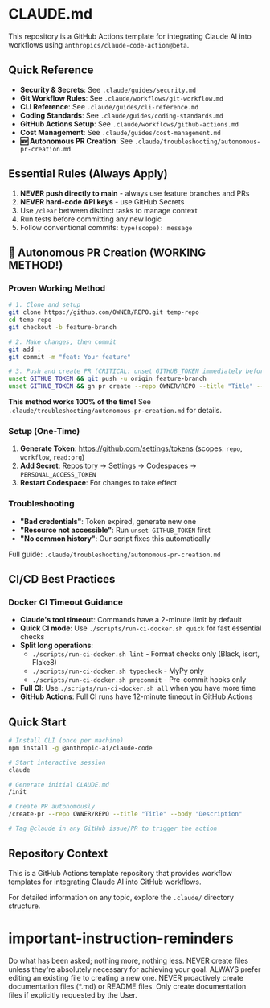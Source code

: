 # CLAUDE.md

This repository is a GitHub Actions template for integrating Claude AI into workflows using `anthropics/claude-code-action@beta`.

## Quick Reference
- **Security & Secrets**: See `.claude/guides/security.md`
- **Git Workflow Rules**: See `.claude/workflows/git-workflow.md`
- **CLI Reference**: See `.claude/guides/cli-reference.md`
- **Coding Standards**: See `.claude/guides/coding-standards.md`
- **GitHub Actions Setup**: See `.claude/workflows/github-actions.md`
- **Cost Management**: See `.claude/guides/cost-management.md`
- **🆕 Autonomous PR Creation**: See `.claude/troubleshooting/autonomous-pr-creation.md`

## Essential Rules (Always Apply)
1. **NEVER push directly to main** - always use feature branches and PRs
2. **NEVER hard-code API keys** - use GitHub Secrets
3. Use `/clear` between distinct tasks to manage context
4. Run tests before committing any new logic
5. Follow conventional commits: `type(scope): message`

## 🚀 Autonomous PR Creation (WORKING METHOD!)

### Proven Working Method
```bash
# 1. Clone and setup
git clone https://github.com/OWNER/REPO.git temp-repo
cd temp-repo
git checkout -b feature-branch

# 2. Make changes, then commit
git add .
git commit -m "feat: Your feature"

# 3. Push and create PR (CRITICAL: unset GITHUB_TOKEN immediately before each)
unset GITHUB_TOKEN && git push -u origin feature-branch
unset GITHUB_TOKEN && gh pr create --repo OWNER/REPO --title "Title" --body "Description"
```

**This method works 100% of the time!** See `.claude/troubleshooting/autonomous-pr-creation.md` for details.

### Setup (One-Time)
1. **Generate Token**: https://github.com/settings/tokens (scopes: `repo`, `workflow`, `read:org`)
2. **Add Secret**: Repository → Settings → Codespaces → `PERSONAL_ACCESS_TOKEN`
3. **Restart Codespace**: For changes to take effect

### Troubleshooting
- **"Bad credentials"**: Token expired, generate new one
- **"Resource not accessible"**: Run `unset GITHUB_TOKEN` first
- **"No common history"**: Our script fixes this automatically

Full guide: `.claude/troubleshooting/autonomous-pr-creation.md`

## CI/CD Best Practices
### Docker CI Timeout Guidance
- **Claude's tool timeout**: Commands have a 2-minute limit by default
- **Quick CI mode**: Use `./scripts/run-ci-docker.sh quick` for fast essential checks
- **Split long operations**:
  - `./scripts/run-ci-docker.sh lint` - Format checks only (Black, isort, Flake8)
  - `./scripts/run-ci-docker.sh typecheck` - MyPy only
  - `./scripts/run-ci-docker.sh precommit` - Pre-commit hooks only
- **Full CI**: Use `./scripts/run-ci-docker.sh all` when you have more time
- **GitHub Actions**: Full CI runs have 12-minute timeout in GitHub Actions

## Quick Start
```bash
# Install CLI (once per machine)
npm install -g @anthropic-ai/claude-code

# Start interactive session
claude

# Generate initial CLAUDE.md
/init

# Create PR autonomously
/create-pr --repo OWNER/REPO --title "Title" --body "Description"

# Tag @claude in any GitHub issue/PR to trigger the action
```

## Repository Context
This is a GitHub Actions template repository that provides workflow templates for integrating Claude AI into GitHub workflows.

For detailed information on any topic, explore the `.claude/` directory structure.

# important-instruction-reminders
Do what has been asked; nothing more, nothing less.
NEVER create files unless they're absolutely necessary for achieving your goal.
ALWAYS prefer editing an existing file to creating a new one.
NEVER proactively create documentation files (*.md) or README files. Only create documentation files if explicitly requested by the User.
